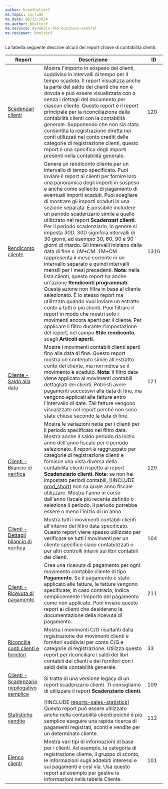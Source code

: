 ```yaml
---
author: brentholtorf
ms.topic: include
ms.date: 06/12/2024
ms.author: bholtorf
ms.service: dynamics-365-business-central
ms.reviewer: bholtorf
---
```


La tabella seguente descrive alcuni dei report chiave di contabilità clienti.

| Report | Descrizione | ID |
|--|--|--|
| [Scadenzari clienti](https://businesscentral.dynamics.com?report=120) | Mostra l'importo in sospeso dei clienti, suddiviso in intervalli di tempo per il tempo scaduto. Il report visualizza anche la parte del saldo dei clienti che non è dovuta e può essere visualizzata con o senza i dettagli del documento per ciascun cliente. Questo report è il report principale per la riconciliazione della contabilità clienti con la contabilità generale. Supponendo che non sia stata consentita la registrazione diretta nei conti utilizzati nel conto crediti delle categorie di registrazione clienti, questo report è una specifica degli importi presenti nella contabilità generale. | 120 |
| [Rendiconto cliente](https://businesscentral.dynamics.com?report=1316) | Genera un rendiconto cliente per un intervallo di tempo specificato. Puoi inviare il report ai clienti per fornire loro una panoramica degli importi in sospeso e anche come sollecito di pagamento di eventuali importi scaduti. Puoi scegliere di mostrare gli importi scaduti in una sezione separata. È possibile includere un periodo scadenzario simile a quello utilizzato nel report **Scadenzari clienti**. Per il periodo scadenziario, in genere si imposta *30D*. 30D significa intervalli di 30 giorni, ad esempio 30, 60, 90 e 90 giorni di ritardo. Gli intervalli iniziano dalla data di fine o *1M+CM*. 1M+CM rappresenta il mese corrente in un intervallo separato e quindi intervalli mensili per i mesi precedenti. **Nota**: nella lista clienti, questo report ha anche un'azione **Rendiconti programmati**. Questa azione non filtra in base al cliente selezionato. È lo stesso report ma utilizzato quando vuoi inviare un estratto conto a tutti o più clienti. Puoi filtrare il report in modo che mostri solo i movimenti ancora aperti per il cliente. Per applicare il filtro durante l'impostazione del report, nel campo **Stile rendiconto**, scegli **Articoli aperti**. | 1316 |
| [Cliente - Saldo alla data](https://businesscentral.dynamics.com?report=121) | Mostra i movimenti contabili clienti aperti fino alla data di fine. Questo report mostra un contenuto simile all'estratto conto del cliente, ma non indica se il movimento è scaduto. **Nota**: il filtro data viene applicato ai movimenti contabili dettagliati dei clienti. Potresti avere pagamenti successivi alla data di fine, ma vengono applicati alle fatture entro l'intervallo di date. Tali fatture vengono visualizzate nel report perché non sono state chiuse secondo la data di fine. | 121 | 
| [Clienti - Bilancio di verifica](https://businesscentral.dynamics.com?report=129) | Mostra le variazioni nette per i clienti per il periodo specificato nel filtro data. Mostra anche il saldo periodo da inizio anno dell'anno fiscale per il periodo selezionato. Il report è raggruppato per categorie di registrazione clienti e fornisce una vista diversa della contabilità clienti rispetto al report **Scadenziario clienti**. **Nota**: se non hai impostato periodi contabili, [!INCLUDE [prod_short](prod_short.md)] non sa quale anno fiscale utilizzare. Mostra l'anno in corso dall'anno fiscale più recente definito o seleziona il periodo. Il periodo potrebbe essere o meno l'inizio di un anno.| 129 |
| [Clienti - Dettagli bilancio di verifica](https://businesscentral.dynamics.com?report=104) | Mostra tutti i movimenti contabili clienti all'interno del filtro data specificato. Questo report viene spesso utilizzato per verificare se tutti i movimenti per un cliente specifico siano contabilizzati o per altri controlli interni sui libri contabili dei clienti. | 104 |
| [Clienti - Ricevuta di pagamento](https://businesscentral.dynamics.com?report=211) | Crea una ricevuta di pagamento per ogni movimento contabile cliente di tipo **Pagamento**. Se il pagamento è stato applicato alle fatture, le fatture vengono specificate; in caso contrario, indica semplicemente l'importo del pagamento come non applicato. Puoi inviare questo report ai clienti che desiderano la documentazione della ricevuta di pagamento.| 211 |
| [Riconcilia conti clienti e fornitori](https://businesscentral.dynamics.com?report=33) | Mostra i movimenti C/G risultanti dalla registrazione dei movimenti clienti e fornitori suddivisi per conto C/G e categorie di registrazione. Utilizza questo report per riconciliare i saldi dei libri contabili dei clienti e dei fornitori con i saldi della contabilità generale. | 33 |
| [Clienti - Scadenzario riepilogativo semplice](https://businesscentral.dynamics.com?report=109)| Si tratta di una versione legacy di un report scadenzario clienti. Ti consigliamo di utilizzare il report **Scadenziario clienti**. | 109 |
| [Statistiche vendite](https://businesscentral.dynamics.com?report=112) | [!INCLUDE [reports-sales-statistics](reports-sales-statistics.md)]<br>Questo report può essere utilizzato anche nella contabilità clienti poiché è più semplice eseguire una rapida ricerca di pagamenti registrati, sconti e vendite per un determinato cliente.| 112 |
| [Elenco clienti](https://businesscentral.dynamics.com?report=101) | Mostra vari tipi di informazioni di base per i clienti. Ad esempio, la categoria di registrazione cliente, il gruppo di sconto, le informazioni sugli addebiti interessi e sui pagamenti e così via. Usa questo report ad esempio per gestire le informazioni nella tabella Cliente.| 101 |